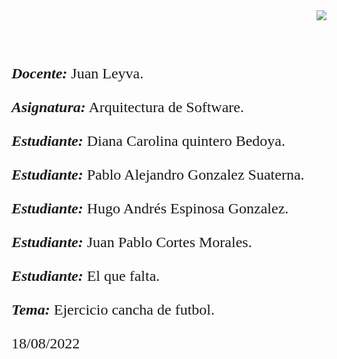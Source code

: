 <div> 
<img src="https://res-5.cloudinary.com/crunchbase-production/image/upload/c_lpad,h_256,w_256,f_auto,q_auto:eco/v1455514364/pim02bzqvgz0hibsra41.png" align="right"><br><br><FONT FACE="times new roman" SIZE=5>
<b></b>
<br>
<br>
<i><b>Docente:</b></i> Juan Leyva.
<br>
<br>
<i><b>Asignatura:</b></i> Arquitectura de Software.
<br>
<br>
<i><b>Estudiante:</b></i> Diana Carolina quintero Bedoya.
<br>
<br>
<i><b>Estudiante:</b></i> Pablo Alejandro Gonzalez Suaterna.
<br>
<br>
<i><b>Estudiante:</b></i> Hugo Andrés Espinosa Gonzalez.
<br>
<br>
<i><b>Estudiante:</b></i> Juan Pablo Cortes Morales.
<br>
<br>
<i><b>Estudiante:</b></i> El que falta.
<br>
<br>
<i><b>Tema:</b></i> Ejercicio cancha de futbol.
<br>
<br>
18/08/2022
<br>
</FONT>
</div>
